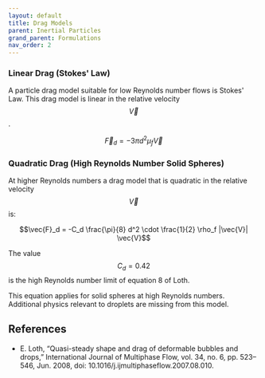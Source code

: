 ```yaml
---
layout: default
title: Drag Models
parent: Inertial Particles
grand_parent: Formulations
nav_order: 2
---
```


### Linear Drag (Stokes' Law)

A particle drag model suitable for low Reynolds number flows is Stokes' Law. This drag model is linear in the relative velocity $$\vec{V}$$.

$$\vec{F}_d = -3 \pi d^2 \mu_f \vec{V}$$

### Quadratic Drag (High Reynolds Number Solid Spheres)

At higher Reynolds numbers a drag model that is quadratic in the relative velocity $$\vec{V}$$ is:

$$\vec{F}_d = -C_d \frac{\pi}{8} d^2 \cdot \frac{1}{2} \rho_f |\vec{V}| \vec{V}$$

The value $$C_d = 0.42$$ is the high Reynolds number limit of equation 8 of Loth.

This equation applies for solid spheres at high Reynolds numbers. Additional physics relevant to droplets are missing from this model.

## References

- E. Loth, “Quasi-steady shape and drag of deformable bubbles and drops,” International Journal of Multiphase Flow, vol. 34, no. 6, pp. 523–546, Jun. 2008, doi: 10.1016/j.ijmultiphaseflow.2007.08.010.
